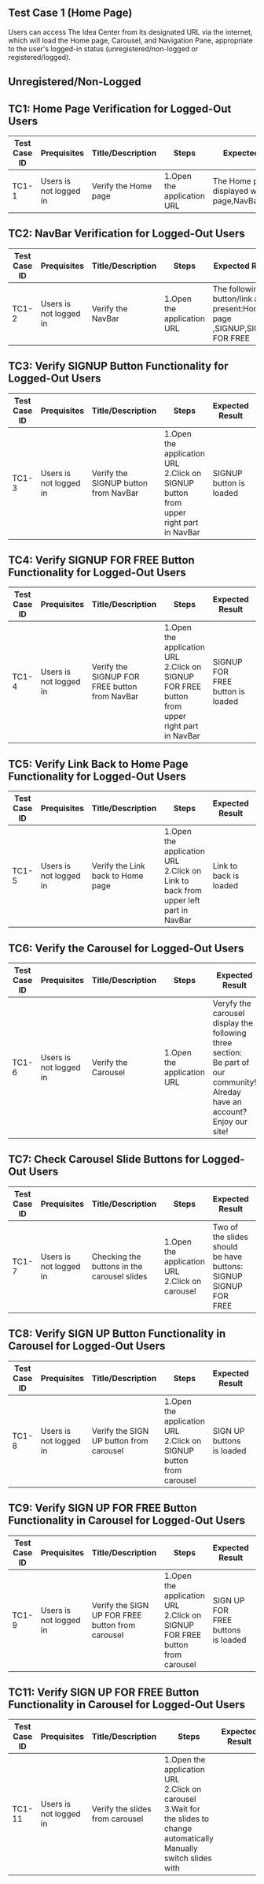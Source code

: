 ## Test Case 1 (Home Page)
Users can access The Idea Center from its designated URL via the internet, which will load the Home page,
Carousel, and Navigation Pane, appropriate to the user's logged-in status  (unregistered/non-logged or
registered/logged).

## Unregistered/Non-Logged

## TC1: Home Page Verification for Logged-Out Users

| **Test Case ID** | **Prequisites** | **Title/Description** | **Steps** | **Expected Result** | **Pass/Fail** |
|------------------|-----------------|------------------------|-----------|----------------------|---------------|
| TC1-1             |Users is not logged in| Verify the Home page | 1.Open the application URL|The Home page is displayed with Home page,NavBar,Carousel | Pass           |

## TC2: NavBar Verification for Logged-Out Users

| **Test Case ID** | **Prequisites** | **Title/Description** | **Steps** | **Expected Result** | **Pass/Fail** |
|------------------|-----------------|------------------------|-----------|----------------------|---------------|
| TC1-2             | Users is not logged in | Verify the NavBar | 1.Open the application URL | The following button/link are present:Home page ,SIGNUP,SIGNUP FOR FREE| Pass           |

## TC3: Verify SIGNUP Button Functionality for Logged-Out Users

| **Test Case ID** | **Prequisites** | **Title/Description** | **Steps** | **Expected Result** | **Pass/Fail** |
|------------------|-----------------|------------------------|-----------|----------------------|---------------|
| TC1-3             | Users is not logged in | Verify the SIGNUP button from NavBar | 1.Open the application URL <br>2.Click on SIGNUP button from upper right part in NavBar | SIGNUP button is loaded| Pass           |

## TC4: Verify SIGNUP FOR FREE Button Functionality for Logged-Out Users

| **Test Case ID** | **Prequisites** | **Title/Description** | **Steps** | **Expected Result** | **Pass/Fail** |
|------------------|-----------------|------------------------|-----------|----------------------|---------------|
| TC1-4             | Users is not logged in | Verify the SIGNUP FOR FREE button from NavBar | 1.Open the application URL <br>2.Click on SIGNUP FOR FREE button from upper right part in NavBar | SIGNUP FOR FREE button is loaded| Pass           |

## TC5: Verify Link Back to Home Page Functionality for Logged-Out Users

| **Test Case ID** | **Prequisites** | **Title/Description** | **Steps** | **Expected Result** | **Pass/Fail** |
|------------------|-----------------|------------------------|-----------|----------------------|---------------|
| TC1-5             | Users is not logged in | Verify the Link back to Home page | 1.Open the application URL <br>2.Click on Link to back from upper left part in NavBar |Link to back is loaded| Pass           |

## TC6: Verify the Carousel for Logged-Out Users

| **Test Case ID** | **Prequisites** | **Title/Description** | **Steps** | **Expected Result** | **Pass/Fail** |
|------------------|-----------------|------------------------|-----------|----------------------|---------------|
| TC1-6             | Users is not logged in | Verify the Carousel | 1.Open the application URL | Veryfy the carousel display the following three section:<br>Be part of our community!<br>Alreday have an account?<br>Enjoy our site! | Pass           |

## TC7: Check Carousel Slide Buttons for Logged-Out Users

| **Test Case ID** | **Prequisites** | **Title/Description** | **Steps** | **Expected Result** | **Pass/Fail** |
|------------------|-----------------|------------------------|-----------|----------------------|---------------|
| TC1-7             | Users is not logged in | Checking the buttons in the carousel slides | 1.Open the application URL <br>2.Click on carousel|Two of the slides should be have buttons:<br>SIGNUP<br>SIGNUP FOR FREE| Pass           |

## TC8: Verify SIGN UP Button Functionality in Carousel for Logged-Out Users

| **Test Case ID** | **Prequisites** | **Title/Description** | **Steps** | **Expected Result** | **Pass/Fail** |
|------------------|-----------------|------------------------|-----------|----------------------|---------------|
| TC1-8             | Users is not logged in | Verify the SIGN UP button from carousel | 1.Open the application URL <br>2.Click on SIGNUP button from carousel|SIGN UP buttons is loaded | Pass           |

## TC9: Verify SIGN UP FOR FREE Button Functionality in Carousel for Logged-Out Users

| **Test Case ID** | **Prequisites** | **Title/Description** | **Steps** | **Expected Result** | **Pass/Fail** |
|------------------|-----------------|------------------------|-----------|----------------------|---------------|
| TC1-9            | Users is not logged in | Verify the SIGN UP FOR FREE button from carousel | 1.Open the application URL <br>2.Click on SIGNUP FOR FREE button from carousel| SIGN UP FOR FREE buttons is loaded| Pass           |

## TC11: Verify SIGN UP FOR FREE Button Functionality in Carousel for Logged-Out Users
| **Test Case ID** | **Prequisites** | **Title/Description** | **Steps** | **Expected Result** | **Pass/Fail** |
|------------------|-----------------|------------------------|-----------|----------------------|---------------|
| TC1-11           | Users is not logged in | Verify the slides from carousel| 1.Open the application URL <br>2.Click on carousel <br>3.Wait for the slides to change automatically<br>Manually switch slides with 
